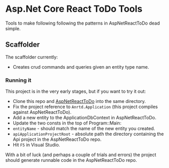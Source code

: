 # Asp.Net Core React ToDo Tools
Tools to make following following the patterns in AspNetReactToDo dead simple.

## Scaffolder
The scaffolder currently:
- Creates crud commands and queries given an entity type name.

### Running it
This project is in the very early stages, but if you want to try it out:
- Clone this repo and [AspNetReactToDo](https://github.com/MJeorrett/AspNetReactToDo) into the same directory.
- Fix the project reference to `Anrtd.Application` (this project compiles against AspNetReactToDo).
- Add a new entity to the ApplicationDbContext in AspNetReactToDo.
- Update the two consts in the top of Program::Main:
- `entityName` - should match the name of the new entity you created.
- `apiApplicationProjectRoot` - absolute path the directory containing the Api project in the AspNetReactToDo repo.
- Hit `F5` in Visual Studio.

With a bit of luck (and perhaps a couple of trials and errors) the project should generate runnable code in the AspNetReactToDo repo.
